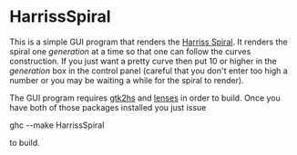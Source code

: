 # HarrissSpiral

This is a simple GUI program that renders the [Harriss Spiral][blogpost]. It renders the spiral one *generation* at a time so that one can follow the curves construction. If you just want a pretty curve then put 10 or higher in the *generation* box in the control panel (careful that you don't enter too high a number or you may be waiting a while for the spiral to render). 

[blogpost]:???

The GUI program requires [gtk2hs](http://projects.haskell.org/gtk2hs/) and [lenses](https://hackage.haskell.org/package/lens) in order to build. Once you have both of those packages installed you just issue 

   ghc --make HarrissSpiral

to build.